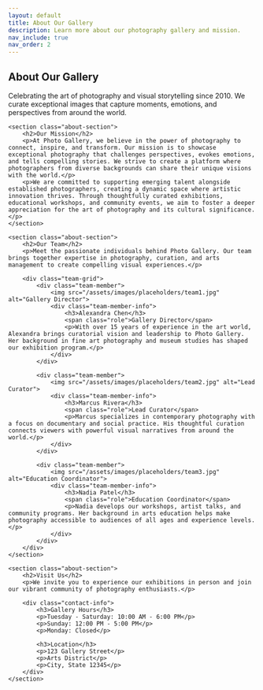 ```yaml
---
layout: default
title: About Our Gallery
description: Learn more about our photography gallery and mission.
nav_include: true
nav_order: 2
---
```


<div class="about-container">
    <section class="about-header">
        <h1>About Our Gallery</h1>
        <p>Celebrating the art of photography and visual storytelling since 2010. We curate exceptional images that capture moments, emotions, and perspectives from around the world.</p>
    </section>
    
    <section class="about-section">
        <h2>Our Mission</h2>
        <p>At Photo Gallery, we believe in the power of photography to connect, inspire, and transform. Our mission is to showcase exceptional photography that challenges perspectives, evokes emotions, and tells compelling stories. We strive to create a platform where photographers from diverse backgrounds can share their unique visions with the world.</p>
        <p>We are committed to supporting emerging talent alongside established photographers, creating a dynamic space where artistic innovation thrives. Through thoughtfully curated exhibitions, educational workshops, and community events, we aim to foster a deeper appreciation for the art of photography and its cultural significance.</p>
    </section>
    
    <section class="about-section">
        <h2>Our Team</h2>
        <p>Meet the passionate individuals behind Photo Gallery. Our team brings together expertise in photography, curation, and arts management to create compelling visual experiences.</p>
        
        <div class="team-grid">
            <div class="team-member">
                <img src="/assets/images/placeholders/team1.jpg" alt="Gallery Director">
                <div class="team-member-info">
                    <h3>Alexandra Chen</h3>
                    <span class="role">Gallery Director</span>
                    <p>With over 15 years of experience in the art world, Alexandra brings curatorial vision and leadership to Photo Gallery. Her background in fine art photography and museum studies has shaped our exhibition program.</p>
                </div>
            </div>
            
            <div class="team-member">
                <img src="/assets/images/placeholders/team2.jpg" alt="Lead Curator">
                <div class="team-member-info">
                    <h3>Marcus Rivera</h3>
                    <span class="role">Lead Curator</span>
                    <p>Marcus specializes in contemporary photography with a focus on documentary and social practice. His thoughtful curation connects viewers with powerful visual narratives from around the world.</p>
                </div>
            </div>
            
            <div class="team-member">
                <img src="/assets/images/placeholders/team3.jpg" alt="Education Coordinator">
                <div class="team-member-info">
                    <h3>Nadia Patel</h3>
                    <span class="role">Education Coordinator</span>
                    <p>Nadia develops our workshops, artist talks, and community programs. Her background in arts education helps make photography accessible to audiences of all ages and experience levels.</p>
                </div>
            </div>
        </div>
    </section>
    
    <section class="about-section">
        <h2>Visit Us</h2>
        <p>We invite you to experience our exhibitions in person and join our vibrant community of photography enthusiasts.</p>
        
        <div class="contact-info">
            <h3>Gallery Hours</h3>
            <p>Tuesday - Saturday: 10:00 AM - 6:00 PM</p>
            <p>Sunday: 12:00 PM - 5:00 PM</p>
            <p>Monday: Closed</p>
            
            <h3>Location</h3>
            <p>123 Gallery Street</p>
            <p>Arts District</p>
            <p>City, State 12345</p>
        </div>
    </section>
</div>